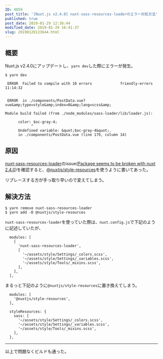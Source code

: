 ```yaml
---
ID: 4059
post_title: '[Nuxt.js v2.4.0] nuxt-sass-resources-loaderのエラー対処方法'
published: true
post_date: 2019-01-29 12:36:44
modified_date: 2019-01-29 16:41:37
slug: 20190129123644.html
---
```

## 概要

Nuxt.js v2.4.0にアップデートし、`yarn dev`した際にエラーが発生。

```language-bash
$ yarn dev

 ERROR  Failed to compile with 10 errors             friendly-errors 11:14:32


 ERROR  in ./components/PostData.vue?vue&amp;type=style&amp;index=0&amp;lang=scss&amp;

Module build failed (from ./node_modules/sass-loader/lib/loader.js):

      color: $oc-gray-4;
            ^
      Undefined variable: &quot;$oc-gray-4&quot;.
      in ./components/PostData.vue (line 179, column 14)
```

## 原因

[nuxt-sass-resources-loader](https://github.com/anteriovieira/nuxt-sass-resources-loader)のissue([Package seems to be broken with nuxt 2.4.0](https://github.com/anteriovieira/nuxt-sass-resources-loader/issues/25))を確認すると、[@nuxtjs/style-resources](https://github.com/nuxt-community/style-resources-module)を使うように書いてあった。

リプレースする方が手っ取り早いので変えてしまう。

## 解決方法

```language-bash
$ yarn remove nuxt-sass-resources-loader
$ yarn add -D @nuxtjs/style-resources
```

`nuxt-sass-resources-loader`を使っていた際は、`nuxt.config.js`で下記のように記述していたが、
```language-js
  modules: [
    [
      'nuxt-sass-resources-loader',
      [
        '~/assets/style/Settings/_colors.scss',
        '~/assets/style/Settings/_variables.scss',
        '~/assets/style/Tools/_mixins.scss',
      ],
    ],
  ],
```

まるっと下記のように`@nuxtjs/style-resources`に置き換えてしまう。

```language-js
  modules: [
    '@nuxtjs/style-resources',
  ],

  styleResources: {
    sass: [
      '~/assets/style/Settings/_colors.scss',
      '~/assets/style/Settings/_variables.scss',
      '~/assets/style/Tools/_mixins.scss',
    ],
  },
```

---

以上で問題なくビルドも通った。